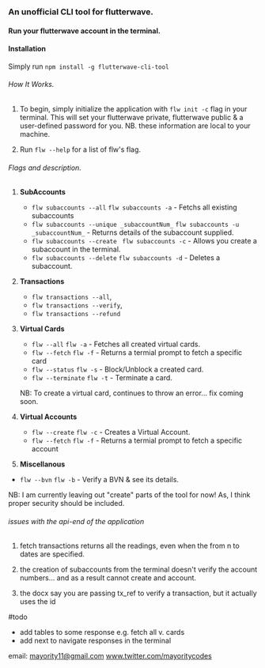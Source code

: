 ### An unofficial CLI tool for flutterwave.

#### Run your flutterwave account in the terminal.

#### Installation

Simply run `npm install -g flutterwave-cli-tool`

###### How It Works.

1. To begin, simply initialize the application with `flw init -c` flag in your terminal. This will set your flutterwave private, flutterwave public & a user-defined password for you. NB. these information are local to your machine.

2. Run `flw --help` for a list of flw's flag.

###### Flags and description.

1. **SubAccounts**
   - `flw subaccounts --all` `flw subaccounts -a` - Fetchs all existing subaccounts
   - `flw subaccounts --unique _subaccountNum_` `flw subaccounts -u _subaccountNum_` - Returns details of the subaccount supplied.
   - `flw subaccounts --create` ` flw subaccounts -c` - Allows you create a subaccount in the terminal.
   - `flw subaccounts --delete` `flw subaccounts -d` - Deletes a subaccount.
2. **Transactions**
   - `flw transactions --all`,
   - `flw transactions --verify`,
   - `flw transactions --refund`
3. **Virtual Cards**

   - `flw --all` `flw -a` - Fetches all created virtual cards.
   - `flw --fetch` `flw -f` - Returns a termial prompt to fetch a specific card
   - `flw --status` `flw -s` - Block/Unblock a created card.
   - `flw --terminate` `flw -t` - Terminate a card.

   NB: To create a virtual card, continues to throw an error... fix coming soon.

4. **Virtual Accounts**

   - `flw --create` `flw -c` - Creates a Virtual Account.
   - `flw --fetch` `flw -f` - Returns a termial prompt to fetch a specific account

5. **Miscellanous**

- `flw --bvn` `flw -b` - Verify a BVN & see its details.

NB: I am currently leaving out "create" parts of the tool for now! As, I think proper security should be included.

###### issues with the api-end of the application

1. fetch transactions returns all the readings, even when the from n to dates are specified.

2. the creation of subaccounts from the terminal doesn't verify the account numbers... and as a result cannot create and account.

3. the docx say you are passing tx_ref to verify a transaction, but it actually uses the id

#todo

- add tables to some response e.g. fetch all v. cards
- add next to navigate responses in the terminal

email: mayority11@gmail.com
www.twitter.com/mayoritycodes

